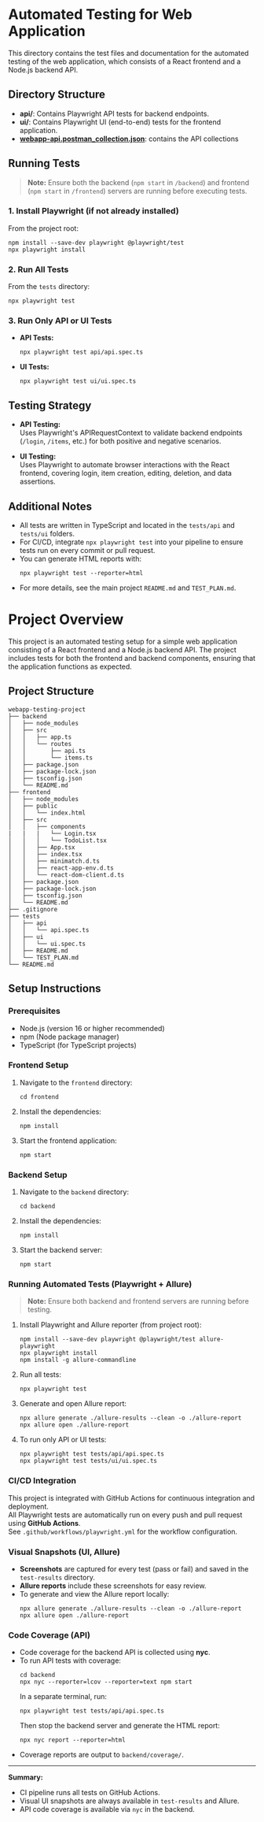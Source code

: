 # Automated Testing for Web Application

This directory contains the test files and documentation for the automated testing of the web application, which consists of a React frontend and a Node.js backend API.

## Directory Structure

- **api/**: Contains Playwright API tests for backend endpoints.
- **ui/**: Contains Playwright UI (end-to-end) tests for the frontend application.
- **[webapp-api.postman_collection.json](../webapp-api.postman_collection.json)**: contains the API collections

## Running Tests

> **Note:** Ensure both the backend (`npm start` in `/backend`) and frontend (`npm start` in `/frontend`) servers are running before executing tests.

### 1. Install Playwright (if not already installed)

From the project root:
```
npm install --save-dev playwright @playwright/test
npx playwright install
```

### 2. Run All Tests

From the `tests` directory:
```
npx playwright test
```

### 3. Run Only API or UI Tests

- **API Tests:**
  ```
  npx playwright test api/api.spec.ts
  ```
- **UI Tests:**
  ```
  npx playwright test ui/ui.spec.ts
  ```

## Testing Strategy

- **API Testing:**  
  Uses Playwright's APIRequestContext to validate backend endpoints (`/login`, `/items`, etc.) for both positive and negative scenarios.

- **UI Testing:**  
  Uses Playwright to automate browser interactions with the React frontend, covering login, item creation, editing, deletion, and data assertions.

## Additional Notes

- All tests are written in TypeScript and located in the `tests/api` and `tests/ui` folders.
- For CI/CD, integrate `npx playwright test` into your pipeline to ensure tests run on every commit or pull request.
- You can generate HTML reports with:
  ```
  npx playwright test --reporter=html
  ```
- For more details, see the main project `README.md` and `TEST_PLAN.md`.

# Project Overview

This project is an automated testing setup for a simple web application consisting of a React frontend and a Node.js backend API. The project includes tests for both the frontend and backend components, ensuring that the application functions as expected.

## Project Structure

```
webapp-testing-project
├── backend
│   ├── node_modules
│   ├── src
│   │   ├── app.ts
│   │   └── routes
│   │       ├── api.ts
│   │       └── items.ts
│   ├── package.json
│   ├── package-lock.json
│   ├── tsconfig.json
│   └── README.md
├── frontend
│   ├── node_modules
│   ├── public
│   │   └── index.html
│   ├── src
│   │   ├── components
|   |   |   └── Login.tsx
│   │   │   └── TodoList.tsx
│   │   ├── App.tsx
│   │   ├── index.tsx
│   │   ├── minimatch.d.ts
│   │   ├── react-app-env.d.ts
│   │   └── react-dom-client.d.ts
│   ├── package.json
│   ├── package-lock.json
│   ├── tsconfig.json
│   └── README.md
├── .gitignore
├── tests
│   ├── api
│   │   └── api.spec.ts
│   ├── ui
│   │   └── ui.spec.ts
│   ├── README.md
│   └── TEST_PLAN.md
└── README.md
```

## Setup Instructions

### Prerequisites

- Node.js (version 16 or higher recommended)
- npm (Node package manager)
- TypeScript (for TypeScript projects)

### Frontend Setup

1. Navigate to the `frontend` directory:
   ```
   cd frontend
   ```

2. Install the dependencies:
   ```
   npm install
   ```

3. Start the frontend application:
   ```
   npm start
   ```

### Backend Setup

1. Navigate to the `backend` directory:
   ```
   cd backend
   ```

2. Install the dependencies:
   ```
   npm install
   ```

3. Start the backend server:
   ```
   npm start
   ```

### Running Automated Tests (Playwright + Allure)

> **Note:** Ensure both backend and frontend servers are running before testing.

1. Install Playwright and Allure reporter (from project root):
   ```
   npm install --save-dev playwright @playwright/test allure-playwright
   npx playwright install
   npm install -g allure-commandline
   ```

2. Run all tests:
   ```
   npx playwright test
   ```

3. Generate and open Allure report:
   ```
   npx allure generate ./allure-results --clean -o ./allure-report
   npx allure open ./allure-report
   ```

4. To run only API or UI tests:
   ```
   npx playwright test tests/api/api.spec.ts
   npx playwright test tests/ui/ui.spec.ts
   ```

### CI/CD Integration

This project is integrated with GitHub Actions for continuous integration and deployment.  
All Playwright tests are automatically run on every push and pull request using **GitHub Actions**.  
See `.github/workflows/playwright.yml` for the workflow configuration.

### Visual Snapshots (UI, Allure)

- **Screenshots** are captured for every test (pass or fail) and saved in the `test-results` directory.
- **Allure reports** include these screenshots for easy review.
- To generate and view the Allure report locally:
  ```
  npx allure generate ./allure-results --clean -o ./allure-report
  npx allure open ./allure-report
  ```

### Code Coverage (API)

- Code coverage for the backend API is collected using **nyc**.
- To run API tests with coverage:
  ```
  cd backend
  npx nyc --reporter=lcov --reporter=text npm start
  ```
  In a separate terminal, run:
  ```
  npx playwright test tests/api/api.spec.ts
  ```
  Then stop the backend server and generate the HTML report:
  ```
  npx nyc report --reporter=html
  ```
- Coverage reports are output to `backend/coverage/`.

---

**Summary:**
- CI pipeline runs all tests on GitHub Actions.
- Visual UI snapshots are always available in `test-results` and Allure.
- API code coverage is available via `nyc` in the backend.